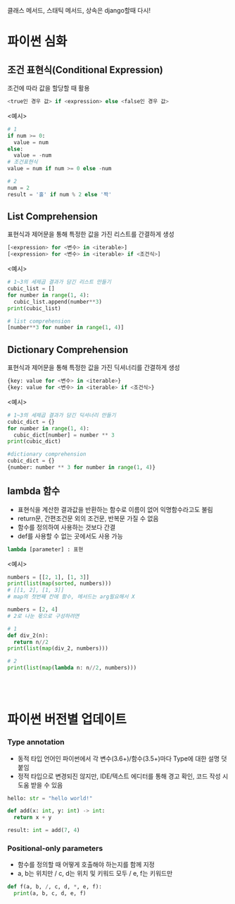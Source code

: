 클래스 메서드, 스태틱 메서드, 상속은 django할때 다시!

# 파이썬 심화

## 조건 표현식(Conditional Expression)
조건에 따라 값을 할당할 때 활용
```python
<true인 경우 값> if <expression> else <false인 경우 값>
```

<예시>
```python
# 1
if num >= 0:
  value = num
else:
  value = -num
# 조건표현식
value = num if num >= 0 else -num

# 2
num = 2
result = '홀' if num % 2 else '짝'
```


## List Comprehension
표현식과 제어문을 통해 특정한 값을 가진 리스트를 간결하게 생성
```python
[<expression> for <변수> in <iterable>]
[<expression> for <변수> in <iterable> if <조건식>]
```

<예시>
```python
# 1~3의 세제곱 결과가 담긴 리스트 만들기
cubic_list = []
for number in range(1, 4):
  cubic_list.append(number**3)
print(cubic_list)

# list comprehension
[number**3 for number in range(1, 4)]
```


## Dictionary Comprehension
표현식과 제어문을 통해 특정한 값을 가진 딕셔너리를 간결하게 생성
```python
{key: value for <변수> in <iterable>}
{key: value for <변수> in <iterable> if <조건식>}
```

<예시>
```python
# 1~3의 세제곱 결과가 담긴 딕셔너리 만들기
cubic_dict = {}
for number in range(1, 4):
  cubic_dict[number] = number ** 3
print(cubic_dict)

#dictionary comprehension
cubic_dict = {}
{number: number ** 3 for number in range(1, 4)}
```


## lambda 함수
- 표현식을 계산한 결과값을 반환하는 함수로 이름이 없어 익명함수라고도 불림
- return문, 간편조건문 외의 조건문, 반복문 가질 수 없음
- 함수를 정의하여 사용하는 것보다 간결
- def를 사용할 수 없는 곳에서도 사용 가능
```python
lambda [parameter] : 표현
```

<예시>
```python
numbers = [[2, 1], [1, 3]]
print(list(map(sorted, numbers)))
# [[1, 2], [1, 3]] 
# map의 첫번째 칸에 함수, 메서드는 arg필요해서 X

numbers = [2, 4]
# 2로 나눈 몫으로 구성하려면

# 1
def div_2(n):
  return n//2
print(list(map(div_2, numbers)))

# 2
print(list(map(lambda n: n//2, numbers)))
```

<br>
<br>

# 파이썬 버전별 업데이트

### Type annotation
- 동적 타입 언어인 파이썬에서 각 변수(3.6+)/함수(3.5+)마다 Type에 대한 설명 덧붙임
- 정적 타입으로 변경되진 않지만, IDE/텍스트 에디터를 통해 경고 확인, 코드 작성 시 도움 받을 수 있음
```python
hello: str = "hello world!"

def add(x: int, y: int) -> int:
  return x + y

result: int = add(7, 4)
```

### Positional-only parameters
- 함수를 정의할 때 어떻게 호출해야 하는지를 함께 지정
- a, b는 위치만 / c, d는 위치 및 키워드 모두 / e, f는 키워드만
```python
def f(a, b, /, c, d, *, e, f):
  print(a, b, c, d, e, f)
```